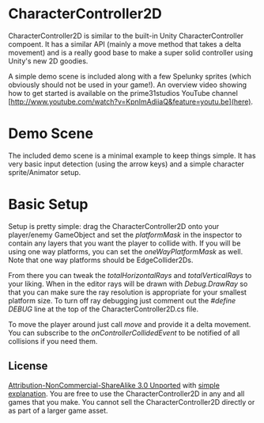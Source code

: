 CharacterController2D
=====================

CharacterController2D is similar to the built-in Unity CharacterController compoent. It has a similar API (mainly a move method that takes a delta movement) and is a really good base to make a super solid controller using Unity's new 2D goodies.

A simple demo scene is included along with a few Spelunky sprites (which obviously should not be used in your game!). An overview video showing how to get started is available on the prime31studios YouTube channel [http://www.youtube.com/watch?v=KpnImAdiiaQ&feature=youtu.be](here).



Demo Scene
=====================

The included demo scene is a minimal example to keep things simple. It has very basic input detection (using the arrow keys) and a simple character sprite/Animator setup.



Basic Setup
=====================

Setup is pretty simple: drag the CharacterController2D onto your player/enemy GameObject and set the *platformMask* in the inspector to contain any layers that you want the player to collide with. If you will be using one way platforms, you can set the *oneWayPlatformMask* as well. Note that one way platforms should be EdgeCollider2Ds.

From there you can tweak the *totalHorizontalRays* and *totalVerticalRays* to your liking. When in the editor rays will be drawn with *Debug.DrawRay* so that you can make sure the ray resolution is appropriate for your smallest platform size. To turn off ray debugging just comment out the *#define DEBUG* line at the top of the CharacterController2D.cs file.

To move the player around just call *move* and provide it a delta movement. You can subscribe to the *onControllerCollidedEvent* to be notified of all collisions if you need them.



License
-----
[Attribution-NonCommercial-ShareAlike 3.0 Unported](http://creativecommons.org/licenses/by-nc-sa/3.0/legalcode) with [simple explanation](http://creativecommons.org/licenses/by-nc-sa/3.0/deed.en_US). You are free to use the CharacterController2D in any and all games that you make. You cannot sell the CharacterController2D directly or as part of a larger game asset.
